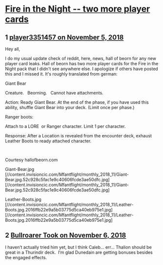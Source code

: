 # [Fire in the Night -- two more player cards](https://community.fantasyflightgames.com/topic/285666-fire-in-the-night-two-more-player-cards/)

## 1 [player3351457 on November 5, 2018](https://community.fantasyflightgames.com/topic/285666-fire-in-the-night-two-more-player-cards/?do=findComment&comment=3524099)

Hey all,

I do my usual update check of reddit, here, news, hall of beorn for any new player card leaks. Hall of beorn has two more player cards for the Fire in the Night pack that I didn't see anywhere else. I apologize if others have posted this and I missed it. It's roughly translated from german:

Giant Bear

Creature.   Beorning.  
Cannot have attachments. 

Action: Ready Giant Bear. At the end of the phase, if you have used this ability, shuffle Giant Bear into your deck. (Limit once per phase.) 
 

Ranger boots: 

Attach to a LORE  or Ranger character. Limit 1 per character. 

Response: After a Location is revealed from the encounter deck, exhaust Leather Boots to ready attached character. 

 

Courtesy hallofbeorn.com

Giant-Bear.jpg [//content.invisioncic.com/Mfantflight/monthly_2018_11/Giant-Bear.jpg.52c928c5fac1e9c40606fcde3ae50dfc.jpg] [//content.invisioncic.com/Mfantflight/monthly_2018_11/Giant-Bear.jpg.52c928c5fac1e9c40606fcde3ae50dfc.jpg]

Leather-Boots.jpg [//content.invisioncic.com/Mfantflight/monthly_2018_11/Leather-Boots.jpg.2016ffb22e9a5b03775d5ca40eb975e1.jpg] [//content.invisioncic.com/Mfantflight/monthly_2018_11/Leather-Boots.jpg.2016ffb22e9a5b03775d5ca40eb975e1.jpg]

## 2 [Bullroarer Took on November 6, 2018](https://community.fantasyflightgames.com/topic/285666-fire-in-the-night-two-more-player-cards/?do=findComment&comment=3525459)

I haven’t actually tried him yet, but I think Caleb... err... Thalion should be great in a Thurindir deck.  I’m glad Dunedain are getting bonuses besides the engaged effects.

